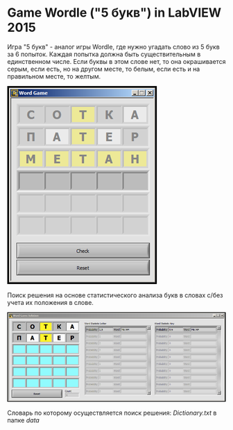 # Game Wordle  ("5 букв") in LabVIEW 2015

Игра "5 букв" - аналог игры Wordle, где нужно угадать слово из 5 букв за 6 попыток. Каждая попытка должна быть существительным в единственном числе. Если буквы в этом слове нет, то она окрашивается серым, если есть, но на другом месте, то белым, если есть и на правильном месте, то желтым.

![Image alt](https://github.com/IvanLisRus/Word_Game_LabVIEW_2015/blob/main/DOC/Game%20Word.png)

Поиск решения на основе статистического анализа букв в словах с/без учета их положения в слове.

![Image alt](https://github.com/IvanLisRus/Word_Game_LabVIEW_2015/blob/main/DOC/Game%20Word%20Solution.png)

Словарь по которому осуществляется поиск решения: *Dictionary.txt* в папке *data*
